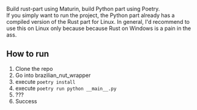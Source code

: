 Build rust-part using Maturin, build Python part using Poetry. <br>
If you simply want to run the project, the Python part already has a compiled version of the Rust part for Linux. In general, I'd recommend to use this on Linux only because because Rust on Windows is a pain in the ass.

## How to run
1. Clone the repo
2. Go into brazilian_nut_wrapper
3. execute `poetry install`
4. execute `poetry run python __main__.py`
5. ???
6. Success
